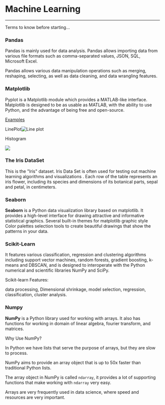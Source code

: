 # Machine Learning




------------------------------------------------------------------------------------------------------------------------------------------------------------------------------

Terms to know before starting...

### **Pandas**

Pandas is mainly used for data analysis. Pandas allows importing data from various file formats such as comma-separated values, JSON, SQL, Microsoft Excel. 

Pandas allows various data manipulation operations such as merging, reshaping, selecting, as well as data cleaning, and data wrangling features.



### Matplotlib

Pyplot is a Matplotlib module which provides a MATLAB-like interface. Matplotlib is designed to be as usable as MATLAB, with the ability to use Python, and the advantage of being free and open-source.

<u>Examples</u>

LinePlot![Line plot](https://upload.wikimedia.org/wikipedia/commons/thumb/0/07/Synchrotron_Functions.svg/1280px-Synchrotron_Functions.svg.png)


Histogram

![](https://upload.wikimedia.org/wikipedia/commons/thumb/1/13/Matplotlib_histogram_v.svg/1280px-Matplotlib_histogram_v.svg.png)

### The Iris DataSet

This is the "Iris" dataset.  Iris Data Set is often used for testing out machine learning algorithms and visualizations . Each row of the table represents an iris flower, including its species and dimensions of its botanical parts, sepal and petal, in centimeters.



### Seaborn

**Seaborn** is a Python data visualization library based on matplotlib. It provides a high-level interface for drawing attractive and informative statistical graphics.  Several built-in themes for matplotlib graphic style
Color palettes selection tools to create beautiful drawings that show the patterns in your data.



### Scikit-Learn

 It features various classification, regression and clustering algorithms including support vector machines, random forests, gradient boosting, k-means and DBSCAN, and is designed to interoperate with the Python numerical and scientific libraries NumPy and SciPy.

Scikit-learn Features:

data processing,
Dimensional shrinkage,
model selection,
regression,
classification,
cluster analysis.

### Numpy

**NumPy** is a Python library used for working with arrays. It also has functions for working in domain of linear algebra, fourier transform, and matrices. 

Why Use NumPy?

In Python we have lists that serve the purpose of arrays, but they are slow to process.

NumPy aims to provide an array object that is up to 50x faster than traditional Python lists.

The array object in NumPy is called `ndarray`, it provides a lot of supporting functions that make working with `ndarray` very easy.

Arrays are very frequently used in data science, where speed and resources are very important.







